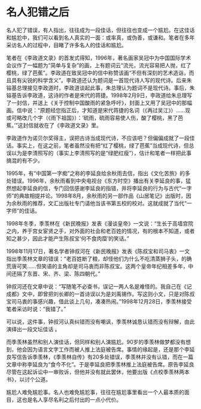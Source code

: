 # 名人犯错之后

名人犯了错误，有人指出，往往成为一段佳话，但往往也变成一个尴尬。在这佳话和尴尬中，我们可以看到名人真实的一面：或率真，或伪善，或谦和。笔者在多年采访名人的过程中，目睹了许多名人的佳话和尴尬。 

笔者在《李政道文录》的首发式得知，1996年，著名画家吴冠中为中国国际学术会议作了一幅题为“简单与复杂”的画，上有题词云“流光，流光容易把人抛，红了樱桃，绿了芭蕉”。李政道在致吴冠中的信中称赞该画“不但有深刻的艺术造诣，而且具有尖锐的科学含义”。李政道还认为题词是一首现代诗人写的现代诗。后来朱镕基总理接见李政道时，李政道谈起此事，朱总理认为题词不是现代诗。事后，朱镕基告诉李政道，这诗的作者是宋代的蒋捷。1998年2月9日，李政道给朱总理写了一封信，并送上《关于控制中国酸雨的紧急呼吁》，封面上又用了吴冠中的那幅画。信中说：“原题经您指正后，才知道是宋代蒋捷的名词（《再过吴江》）……现或可略改几个字（《雨下祖国》）：‘硫雨，硫雨容易使人伤，酸了樱桃，黑了芭蕉。’”这封信就收在了《李政道文录》里。 

李政道作为诺贝尔奖得主，误把古诗当成现代诗，不应该吧？但偏偏成就了一段佳话。事实上，在这之前，笔者虽然没有把“红了樱桃，绿了芭蕉”当成现代诗，但总误以为是李清照写的（事实上李清照写的是“绿肥红瘦”），估计和笔者一样把此事搞混的有不少。 

1995年，有“中国第一字痴”之称的李延良给余秋雨去信，指出《文化苦旅》的多处错误。1996年，余秋雨看到中央电视台《东方时空》播出有关李延良的事，猛然想起李延良的信，专门回信感谢李延良的指错，并将李延良的行为与古代“一字师”的典故相提并论。1998年8月，余秋雨的另一部作品《山居笔记》出版时，因为余秋雨的推荐，文汇出版社专门请他当该书第五校的校对。这就成就了当代“一字师”的佳话。 

1998年冬季，季羡林在《新民晚报》发表《漫谈皇帝》一文说：“生长于高墙宫院之内，养于宫女宦贤之手，对外面的社会和老百姓的情况，有的根本不知道，或者知之甚少，因此才能产生陈叔宝‘何不食肉糜’的笑话。” 

1998年11月17日，著名学者钟叔河在《新民晚报》发表《陈叔宝和司马衷》一文指出季羡林文章的错误：“老百姓断了粮，却怪他们为什么不吃清蒸狮子头，的确荒唐可笑……但笑语的主角却是司马衷而非陈叔宝。这两个皇帝年纪相差多年，中间还隔了东晋、宋、齐、梁、陈四朝代。” 

钟叔河还在文章中说：“写随笔不必查书，误记一两人名是难怪的。我自己在《记成都》文中，即曾把刘长卿的一首诗误以为是刘禹锡作。写这则小文，只是对陈叔宝司马衷的事感兴趣，借此谈上几句，凑凑热闹。”1998年12月28日，季羡林接受笔者采访时说：“我错了。” 

可以说，这件事，钟叔河认真纠错而没有嘲讽，季羡林诚恳认错而没有辩解，由此演绎出一段文坛佳话 。 

而季羡林虽然和别人演佳话，但同样和别人演尴尬。90岁的季羡林做梦都没有想到，他会因为语言文字工作而被人推上法庭被告席。事情的缘起是，还是那个李延良写信告诉季羡林，《季羡林自传》有20多处错误，季羡林并没有认错，而在一篇文章中称李延良为“食今不化”。于是李延良把季羡林推上法庭被告席。原告李延良尽管在这起诉讼中一审败诉，但他并没有就此罢休，他要出版《点校季羡林两本书》，以讨个公道。 

尴尬人难免尴尬事。名人也难免尴尬事，往往在尴尬事里看出一个人最本质的面目，这也是名人享尽名利之后付出的一点小代价。
 